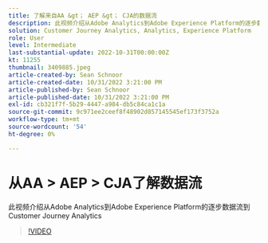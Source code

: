 ```yaml
---
title: 了解来自AA &gt； AEP &gt； CJA的数据流
description: 此视频介绍从Adobe Analytics到Adobe Experience Platform的逐步数据流到Customer Journey Analytics
solution: Customer Journey Analytics, Analytics, Experience Platform
role: User
level: Intermediate
last-substantial-update: 2022-10-31T00:00:00Z
kt: 11255
thumbnail: 3409885.jpeg
article-created-by: Sean Schnoor
article-created-date: 10/31/2022 3:21:00 PM
article-published-by: Sean Schnoor
article-published-date: 10/31/2022 3:21:00 PM
exl-id: cb321f7f-5b29-4447-a984-db5c84ca1c1a
source-git-commit: 9c971ee2ceef8f48902d857145545ef173f3752a
workflow-type: tm+mt
source-wordcount: '54'
ht-degree: 0%

---
```


# 从AA > AEP > CJA了解数据流

此视频介绍从Adobe Analytics到Adobe Experience Platform的逐步数据流到Customer Journey Analytics

>[!VIDEO](https://video.tv.adobe.com/v/3409885/?quality=12&learn=on)
